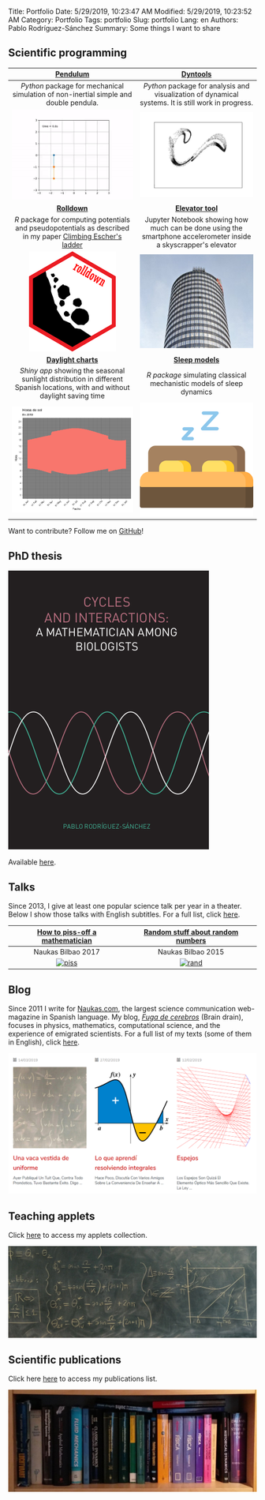 Title: Portfolio
Date: 5/29/2019, 10:23:47 AM
Modified: 5/29/2019, 10:23:52 AM
Category: Portfolio
Tags: portfolio
Slug: portfolio
Lang: en
Authors: Pablo Rodríguez-Sánchez
Summary: Some things I want to share

## Scientific programming

|                                                              [Pendulum][pendulum]                                                               |                                               [Dyntools][dyntools]                                               |
|:-----------------------------------------------------------------------------------------------------------------------------------------------:|:----------------------------------------------------------------------------------------------------------------:|
|                              _Python_ package for mechanical simulation of non-inertial simple and double pendula.                              |       _Python_ package for analysis and visualization of dynamical systems. It is still work in progress.        |
|                                            [![pendulum](../images/portfolio/nidouble.gif)][pendulum]                                            |                           [![attractor](../images/portfolio/attractor.gif)][dyntools]                            |
|                                                            [**Rolldown**][rolldown]                                                             |                                          [**Elevator tool**][elevator]                                           |
| _R_ package for computing potentials and pseudopotentials as described in my paper [Climbing Escher's ladder](https://arxiv.org/abs/1903.05615) | Jupyter Notebook showing how much can be done using the smartphone accelerometer inside a skyscrapper's elevator |
|                                            [![rolldown](../images/portfolio/rolldown.png)][rolldown]                                            |                            [![elevator](../images/portfolio/elevator.png)][elevator]                             |
|                                                           [**Daylight charts**][time]                                                           |                                            [**Sleep models**][sleep]                                             |
|          _Shiny app_ showing the seasonal sunlight distribution in different Spanish locations, with and without daylight saving time           |                      _R package_ simulating classical mechanistic models of sleep dynamics                       |
|                                                  [![time](../images/portfolio/time.png)][time]                                                  |                                  [![sleep](../images/portfolio/bed.png)][sleep]                                  |

Want to contribute? Follow me on [GitHub](https://github.com/PabRod)!

## PhD thesis
[![fuga](../images/portfolio/thesis_cover.png)](https://doi.org/10.18174/520571)

Available [here](https://doi.org/10.18174/520571).
## Talks
Since 2013, I give at least one popular science talk per year in a theater. Below I show those talks with English subtitles. For a full list, click [here](https://pabrod.github.io/pages/sci-comm-en.html#sci-comm).

|            [How to piss-off a mathematician][howtopiss]            |           [Random stuff about random numbers][random]           |
|:------------------------------------------------------------------:|:---------------------------------------------------------------:|
|                         Naukas Bilbao 2017                         |                       Naukas Bilbao 2015                        |
| [![piss](https://img.youtube.com/vi/RbXoYtQq3aY/0.jpg)][howtopiss] | [![rand](https://img.youtube.com/vi/6koBb_wKofw/0.jpg)][random] |

## Blog
Since 2011 I write for [Naukas.com](https://naukas.com), the largest science communication web-magazine in Spanish language. My blog, [_Fuga de cerebros_](https://fuga.naukas.com) (Brain drain), focuses in physics, mathematics, computational science, and the experience of emigrated scientists. For a full list of my texts (some of them in English), click [here](https://pabrod.github.io/pages/sci-comm-en.html#sci-comm).

[![thesis_cover](../images/portfolio/fuga.png)](https://fuga.naukas.com)

## Teaching applets
Click [here](https://fuga.naukas.com/categoria/ciencia-interactiva/) to access my applets collection.

[![black](../images/portfolio/blackboard.jpeg)](https://fuga.naukas.com/categoria/ciencia-interactiva/)

[howtopiss]:https://www.youtube.com/watch?v=RbXoYtQq3aY&yt%3Acc=on
[random]:https://www.youtube.com/watch?v=6koBb_wKofw&yt%3Acc=on
[pendulum]:https://github.com/PabRod/pendulum
[dyntools]:https://github.com/PabRod/phdtools
[rolldown]:https://github.com/PabRod/rolldown
[elevator]:https://github.com/PabRod/elevator-tool
[time]:https://github.com/PabRod/daylight-charts
[sleep]:https://github.com/PabRod/sleepR

## Scientific publications
Click here [here](https://pabrod.github.io/pages/publications-en.html#publications) to access my publications list.

[![books](../images/portfolio/books.jpeg)](https://pabrod.github.io/pages/publications-en.html#publications)
